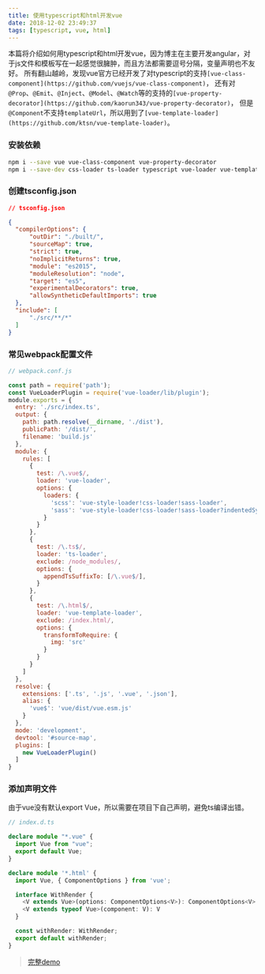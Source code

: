 ```yaml
---
title: 使用typescript和html开发vue
date: 2018-12-02 23:49:37
tags: [typescript, vue, html]
---
```


本篇将介绍如何用typescript和html开发vue，因为博主在主要开发angular，对于js文件和模板写在一起感觉很臃肿，而且方法都需要逗号分隔，变量声明也不友好。
所有翻山越岭，发现vue官方已经开发了对typescript的支持`[vue-class-component](https://github.com/vuejs/vue-class-component)`，
还有对`@Prop`、`@Emit`、`@Inject`、`@Model`、`@Watch`等的支持的`[vue-property-decorator](https://github.com/kaorun343/vue-property-decorator)`，
但是`@Component`不支持`templateUrl`，所以用到了`[vue-template-loader](https://github.com/ktsn/vue-template-loader)`。

### 安装依赖

```bash
npm i --save vue vue-class-component vue-property-decorator
npm i --save-dev css-loader ts-loader typescript vue-loader vue-template-compiler                 vue-template-loader webpack webpack-cli
```

### 创建tsconfig.json

```json
// tsconfig.json

{
  "compilerOptions": {
      "outDir": "./built/",
      "sourceMap": true,
      "strict": true,
      "noImplicitReturns": true,
      "module": "es2015",
      "moduleResolution": "node",
      "target": "es5",
      "experimentalDecorators": true,
      "allowSyntheticDefaultImports": true
  },
  "include": [
      "./src/**/*"
  ]
}
```

### 常见webpack配置文件

```javascript
// webpack.conf.js

const path = require('path');
const VueLoaderPlugin = require('vue-loader/lib/plugin');
module.exports = {
  entry: './src/index.ts',
  output: {
    path: path.resolve(__dirname, './dist'),
    publicPath: '/dist/',
    filename: 'build.js'
  },
  module: {
    rules: [
      {
        test: /\.vue$/,
        loader: 'vue-loader',
        options: {
          loaders: {
            'scss': 'vue-style-loader!css-loader!sass-loader',
            'sass': 'vue-style-loader!css-loader!sass-loader?indentedSyntax',
          }
        }
      },
      {
        test: /\.ts$/,
        loader: 'ts-loader',
        exclude: /node_modules/,
        options: {
          appendTsSuffixTo: [/\.vue$/],
        }
      },
      {
        test: /\.html$/,
        loader: 'vue-template-loader',
        exclude: /index.html/,
        options: {
          transformToRequire: {
            img: 'src'
          }
        }
      }
    ]
  },
  resolve: {
    extensions: ['.ts', '.js', '.vue', '.json'],
    alias: {
      'vue$': 'vue/dist/vue.esm.js'
    }
  },
  mode: 'development',
  devtool: '#source-map',
  plugins: [
    new VueLoaderPlugin()
  ]
}
```

### 添加声明文件

由于vue没有默认export Vue，所以需要在项目下自己声明，避免ts编译出错。

```typescript
// index.d.ts

declare module "*.vue" {
  import Vue from "vue";
  export default Vue;
}

declare module '*.html' {
  import Vue, { ComponentOptions } from 'vue';

  interface WithRender {
    <V extends Vue>(options: ComponentOptions<V>): ComponentOptions<V>
    <V extends typeof Vue>(component: V): V
  }

  const withRender: WithRender;
  export default withRender;
}
```

> [完整demo](https://github.com/whyour/vue-typescript-demo)